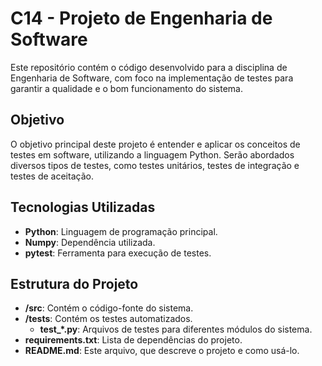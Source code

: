 # C14 - Projeto de Engenharia de Software 

Este repositório contém o código desenvolvido para a disciplina de Engenharia de Software, com foco na implementação de testes para garantir a qualidade e o bom funcionamento do sistema.

## Objetivo

O objetivo principal deste projeto é entender e aplicar os conceitos de testes em software, utilizando a linguagem Python. Serão abordados diversos tipos de testes, como testes unitários, testes de integração e testes de aceitação.

## Tecnologias Utilizadas

- **Python**: Linguagem de programação principal.
- **Numpy**: Dependência utilizada.
- **pytest**: Ferramenta para execução de testes.

## Estrutura do Projeto

- **/src**: Contém o código-fonte do sistema.
- **/tests**: Contém os testes automatizados.
  - **test_*.py**: Arquivos de testes para diferentes módulos do sistema.
- **requirements.txt**: Lista de dependências do projeto.
- **README.md**: Este arquivo, que descreve o projeto e como usá-lo.


